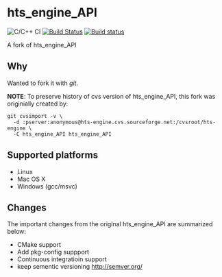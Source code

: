 # hts_engine_API


![C/C++ CI](https://github.com/r9y9/hts_engine_API/workflows/C/C++%20CI/badge.svg)
[![Build Status](https://travis-ci.org/r9y9/hts_engine_API.svg?branch=master)](https://travis-ci.org/r9y9/hts_engine_API)
[![Build status](https://ci.appveyor.com/api/projects/status/7tm96g50a9i43mhl/branch/master?svg=true)](https://ci.appveyor.com/project/r9y9/hts-engine-api/branch/master)

A fork of hts_engine_API

## Why

Wanted to fork it with *git*.

**NOTE**: To preserve history of cvs version of hts_engine_API, this fork was originially created by:

```
git cvsimport -v \
  -d :pserver:anonymous@hts-engine.cvs.sourceforge.net:/cvsroot/hts-engine \
  -C hts_engine_API hts_engine_API
```

## Supported platforms

- Linux
- Mac OS X
- Windows (gcc/msvc)

## Changes

The important changes from the original hts_engine_API are summarized below:

- CMake support
- Add pkg-config suppport
- Continuous integratioin support
- keep sementic versioning http://semver.org/
